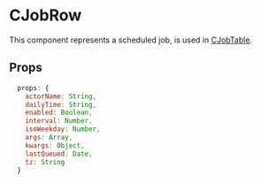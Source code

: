 # CJobRow <Badge text="Job Row"/>

This component represents a scheduled job, is used in [CJobTable](/super-bowl/components/CJobTable).


## Props
``` js
  props: {
    actorName: String,
    dailyTime: String,
    enabled: Boolean,
    interval: Number,
    isoWeekday: Number,
    args: Array,
    kwargs: Object,
    lastQueued: Date,
    tz: String
  }
```
